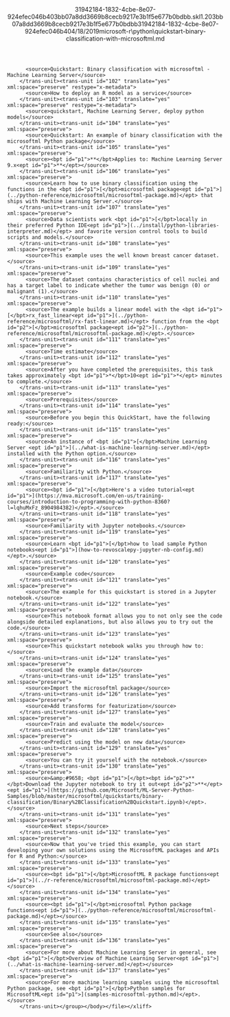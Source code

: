 <?xml version="1.0"?><xliff version="1.2" xmlns="urn:oasis:names:tc:xliff:document:1.2" xmlns:xsi="http://www.w3.org/2001/XMLSchema-instance" xsi:schemaLocation="urn:oasis:names:tc:xliff:document:1.2 xliff-core-1.2-transitional.xsd"><file datatype="xml" original="quickstart-binary-classification-with-microsoftml.md" source-language="en-US" target-language="en-US"><header><tool tool-id="mdxliff" tool-name="mdxliff" tool-version="1.0-d1654b2" tool-company="Microsoft" /><xliffext:skl_file_name xmlns:xliffext="urn:microsoft:content:schema:xliffextensions">31942184-1832-4cbe-8e07-924efec046b403bb07a8dd3669b8cecb9217e3b1f5e677b0bdbb.skl</xliffext:skl_file_name><xliffext:version xmlns:xliffext="urn:microsoft:content:schema:xliffextensions">1.2</xliffext:version><xliffext:ms.openlocfilehash xmlns:xliffext="urn:microsoft:content:schema:xliffextensions">03bb07a8dd3669b8cecb9217e3b1f5e677b0bdbb</xliffext:ms.openlocfilehash><xliffext:ms.sourcegitcommit xmlns:xliffext="urn:microsoft:content:schema:xliffextensions">31942184-1832-4cbe-8e07-924efec046b4</xliffext:ms.sourcegitcommit><xliffext:ms.lasthandoff xmlns:xliffext="urn:microsoft:content:schema:xliffextensions">04/18/2019</xliffext:ms.lasthandoff><xliffext:ms.openlocfilepath xmlns:xliffext="urn:microsoft:content:schema:xliffextensions">microsoft-r\python\quickstart-binary-classification-with-microsoftml.md</xliffext:ms.openlocfilepath></header><body><group id="content" extype="content"><trans-unit id="101" translate="yes" xml:space="preserve" restype="x-metadata">
          <source>Quickstart: Binary classification with microsoftml - Machine Learning Server</source>
        </trans-unit><trans-unit id="102" translate="yes" xml:space="preserve" restype="x-metadata">
          <source>How to deploy an R model as a service</source>
        </trans-unit><trans-unit id="103" translate="yes" xml:space="preserve" restype="x-metadata">
          <source>quickstart, Machine Learning Server, deploy python models</source>
        </trans-unit><trans-unit id="104" translate="yes" xml:space="preserve">
          <source>Quickstart: An example of binary classification with the microsoftml Python package</source>
        </trans-unit><trans-unit id="105" translate="yes" xml:space="preserve">
          <source><bpt id="p1">**</bpt>Applies to: Machine Learning Server 9.x<ept id="p1">**</ept></source>
        </trans-unit><trans-unit id="106" translate="yes" xml:space="preserve">
          <source>Learn how to use binary classification using the functions in the <bpt id="p1">[</bpt>microsoftml package<ept id="p1">](../python-reference/microsoftml/microsoftml-package.md)</ept> that ships with Machine Learning Server.</source>
        </trans-unit><trans-unit id="107" translate="yes" xml:space="preserve">
          <source>Data scientists work <bpt id="p1">[</bpt>locally in their preferred Python IDE<ept id="p1">](../install/python-libraries-interpreter.md)</ept> and favorite version control tools to build scripts and models.</source>
        </trans-unit><trans-unit id="108" translate="yes" xml:space="preserve">
          <source>This example uses the well known breast cancer dataset.</source>
        </trans-unit><trans-unit id="109" translate="yes" xml:space="preserve">
          <source>The dataset contains characteristics of cell nuclei and has a target label to indicate whether the tumor was benign (0) or malignant (1).</source>
        </trans-unit><trans-unit id="110" translate="yes" xml:space="preserve">
          <source>The example builds a linear model with the <bpt id="p1">[</bpt>rx_fast_linear<ept id="p1">](../python-reference/microsoftml/rx-fast-linear.md)</ept> function from the <bpt id="p2">[</bpt>microsoftml package<ept id="p2">](../python-reference/microsoftml/microsoftml-package.md)</ept>.</source>
        </trans-unit><trans-unit id="111" translate="yes" xml:space="preserve">
          <source>Time estimate</source>
        </trans-unit><trans-unit id="112" translate="yes" xml:space="preserve">
          <source>After you have completed the prerequisites, this task takes approximately <bpt id="p1">*</bpt>10<ept id="p1">*</ept> minutes to complete.</source>
        </trans-unit><trans-unit id="113" translate="yes" xml:space="preserve">
          <source>Prerequisites</source>
        </trans-unit><trans-unit id="114" translate="yes" xml:space="preserve">
          <source>Before you begin this QuickStart, have the following ready:</source>
        </trans-unit><trans-unit id="115" translate="yes" xml:space="preserve">
          <source>An instance of <bpt id="p1">[</bpt>Machine Learning Server <ept id="p1">](../what-is-machine-learning-server.md)</ept> installed with the Python option.</source>
        </trans-unit><trans-unit id="116" translate="yes" xml:space="preserve">
          <source>Familiarity with Python.</source>
        </trans-unit><trans-unit id="117" translate="yes" xml:space="preserve">
          <source><bpt id="p1">[</bpt>Here's a video tutorial<ept id="p1">](https://mva.microsoft.com/en-us/training-courses/introduction-to-programming-with-python-8360?l=lqhuMxFz_8904984382)</ept>.</source>
        </trans-unit><trans-unit id="118" translate="yes" xml:space="preserve">
          <source>Familiarity with Jupyter notebooks.</source>
        </trans-unit><trans-unit id="119" translate="yes" xml:space="preserve">
          <source>Learn <bpt id="p1">[</bpt>how to load sample Python notebooks<ept id="p1">](how-to-revoscalepy-jupyter-nb-config.md)</ept>.</source>
        </trans-unit><trans-unit id="120" translate="yes" xml:space="preserve">
          <source>Example code</source>
        </trans-unit><trans-unit id="121" translate="yes" xml:space="preserve">
          <source>The example for this quickstart is stored in a Jupyter notebook.</source>
        </trans-unit><trans-unit id="122" translate="yes" xml:space="preserve">
          <source>This notebook format allows you to not only see the code alongside detailed explanations, but also allows you to try out the code.</source>
        </trans-unit><trans-unit id="123" translate="yes" xml:space="preserve">
          <source>This quickstart notebook walks you through how to:</source>
        </trans-unit><trans-unit id="124" translate="yes" xml:space="preserve">
          <source>Load the example data</source>
        </trans-unit><trans-unit id="125" translate="yes" xml:space="preserve">
          <source>Import the microsoftml package</source>
        </trans-unit><trans-unit id="126" translate="yes" xml:space="preserve">
          <source>Add transforms for featurization</source>
        </trans-unit><trans-unit id="127" translate="yes" xml:space="preserve">
          <source>Train and evaluate the model</source>
        </trans-unit><trans-unit id="128" translate="yes" xml:space="preserve">
          <source>Predict using the model on new data</source>
        </trans-unit><trans-unit id="129" translate="yes" xml:space="preserve">
          <source>You can try it yourself with the notebook.</source>
        </trans-unit><trans-unit id="130" translate="yes" xml:space="preserve">
          <source>&amp;#9658; <bpt id="p1">[</bpt><bpt id="p2">**</bpt>Download the Jupyter notebook to try it out<ept id="p2">**</ept><ept id="p1">](https://github.com/Microsoft/ML-Server-Python-Samples/blob/master/microsoftml/quickstarts/binary-classification/Binary%2BClassification%2BQuickstart.ipynb)</ept>.</source>
        </trans-unit><trans-unit id="131" translate="yes" xml:space="preserve">
          <source>Next steps</source>
        </trans-unit><trans-unit id="132" translate="yes" xml:space="preserve">
          <source>Now that you've tried this example, you can start developing your own solutions using the MicrosoftML packages and APIs for R and Python:</source>
        </trans-unit><trans-unit id="133" translate="yes" xml:space="preserve">
          <source><bpt id="p1">[</bpt>MicrosoftML R package functions<ept id="p1">](../r-reference/microsoftml/microsoftml-package.md)</ept></source>
        </trans-unit><trans-unit id="134" translate="yes" xml:space="preserve">
          <source><bpt id="p1">[</bpt>microsoftml Python package functions<ept id="p1">](../python-reference/microsoftml/microsoftml-package.md)</ept></source>
        </trans-unit><trans-unit id="135" translate="yes" xml:space="preserve">
          <source>See also</source>
        </trans-unit><trans-unit id="136" translate="yes" xml:space="preserve">
          <source>For more about Machine Learning Server in general, see <bpt id="p1">[</bpt>Overview of Machine Learning Server<ept id="p1">](../what-is-machine-learning-server.md)</ept></source>
        </trans-unit><trans-unit id="137" translate="yes" xml:space="preserve">
          <source>For more machine learning samples using the microsoftml Python package, see <bpt id="p1">[</bpt>Python samples for MicrosoftML<ept id="p1">](samples-microsoftml-python.md)</ept>.</source>
        </trans-unit></group></body></file></xliff>